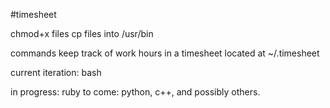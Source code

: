 #timesheet

chmod+x files
cp files into /usr/bin

commands keep track of work hours in a timesheet 
located at ~/.timesheet

current iteration: bash

in progress: ruby
to come: python, c++, and possibly others.
